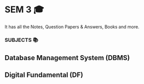 # SEM 3 🎓
It has all the Notes, Question Papers & Answers, Books and more.

### SUBJECTS 📚
## Database Management System (DBMS)
## Digital Fundamental (DF)

